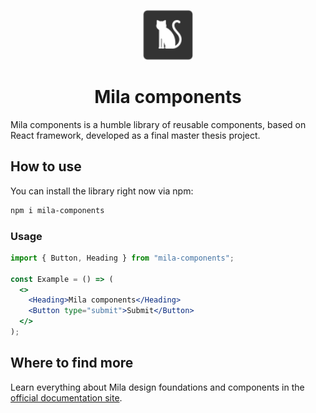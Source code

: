 <p align="center">
  <a href="https://mila-components.vercel.app/">
    <img src="apps/web/common/assets/mila-icon.svg" alt="Mila icon" width="80px" />
  </a>
</p>
<h1 align="center">Mila components</h1>

Mila components is a humble library of reusable components, based on React framework, developed as a final
master thesis project.

## How to use

You can install the library right now via npm:

```bash
npm i mila-components
```

### Usage

```jsx
import { Button, Heading } from "mila-components";

const Example = () => (
  <>
    <Heading>Mila components</Heading>
    <Button type="submit">Submit</Button>
  </>
);
```

## Where to find more

Learn everything about Mila design foundations and components in the [official documentation site](https://mila-components.vercel.app/).
